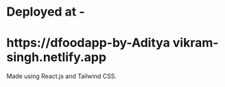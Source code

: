 # Deployed at -
# https://dfoodapp-by-Aditya vikram-singh.netlify.app

Made using React.js and Tailwind CSS.



